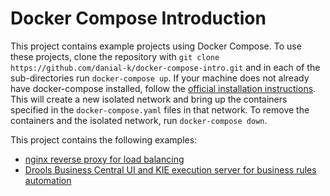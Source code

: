 # Docker Compose Introduction
This project contains example projects using Docker Compose.  To use these projects, clone the repository with ```git clone https://github.com/danial-k/docker-compose-intro.git``` and in each of the sub-directories run ```docker-compose up```.  If your machine does not already have docker-compose installed, follow the [official installation instructions](https://docs.docker.com/compose/install/).
This will create a new isolated network and bring up the containers specified in the ```docker-compose.yaml``` files in that network.  To remove the containers and the isolated network, run ```docker-compose down```.

This project contains the following examples:
- [nginx reverse proxy for load balancing](nginx-load-balancer)
- [Drools Business Central UI and KIE execution server for business rules automation](drools-workbench-kie-server)
